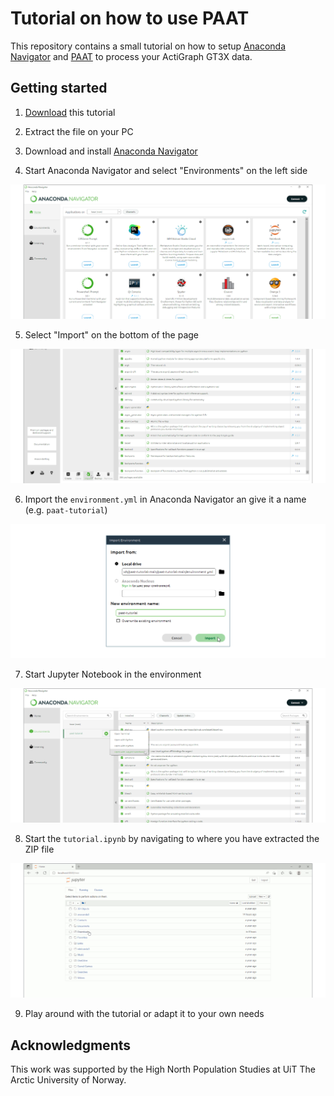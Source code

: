 # Tutorial on how to use PAAT

This repository contains a small tutorial on how to setup [Anaconda Navigator](https://anaconda.org/anaconda/anaconda-navigator) and [PAAT](https://github.com/Trybnetic/paat) to process your ActiGraph GT3X data.

## Getting started

1. [Download](https://github.com/Trybnetic/paat-tutorial/archive/refs/heads/main.zip) this tutorial

2. Extract the file on your PC

3. Download and install [Anaconda Navigator](https://anaconda.org/anaconda/anaconda-navigator)

4. Start Anaconda Navigator and select "Environments" on the left side

![Select Environments](.github/environment.png)

5. Select "Import" on the bottom of the page

![Select Import](.github/select_import.png)

6. Import the `environment.yml` in Anaconda Navigator an give it a name (e.g. `paat-tutorial`)

![Import the environment.yml](.github/import.png)

7. Start Jupyter Notebook in the environment

![Start Jupyter Notebook](.github/start_notebook.png)

8. Start the `tutorial.ipynb` by navigating to where you have extracted the ZIP file

![Select Notebook File](.github/select.gif)

9. Play around with the tutorial or adapt it to your own needs

## Acknowledgments

This work was supported by the High North Population Studies at UiT The Arctic
University of Norway.
